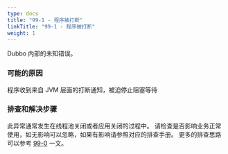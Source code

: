 ```yaml
---
type: docs
title: "99-1 - 程序被打断"
linkTitle: "99-1 - 程序被打断"
weight: 1
---
```

Dubbo 内部的未知错误。

### 可能的原因

程序收到来自 JVM 层面的打断通知，被迫停止阻塞等待

### 排查和解决步骤

此异常通常发生在线程池关闭或者应用关闭的过程中。
请检查是否影响业务正常使用，如无影响可以忽略，如果有影响请参照对应的排查手册。
更多的排查思路可以参考 [99-0](../0/) 一文。
